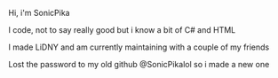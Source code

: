 Hi, i'm SonicPika

I code, not to say really good but i know a bit of C# and HTML

I made LiDNY and am currently maintaining with a couple of my friends

Lost the password to my old github @SonicPikalol so i made a new one
<!---
SonicPikaLiDNY/SonicPikaLiDNY is a ✨ special ✨ repository because its `README.md` (this file) appears on your GitHub profile.
You can click the Preview link to take a look at your changes.
--->
